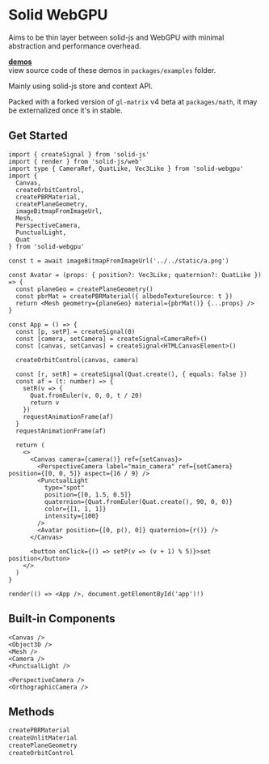 # Solid WebGPU

Aims to be thin layer between solid-js and WebGPU with minimal abstraction and performance overhead.

**[demos](https://solid-webgpu.vercel.app/)**<br/>
view source code of these demos in `packages/examples` folder.

Mainly using solid-js store and context API.

Packed with a forked version of `gl-matrix` v4 beta at `packages/math`, it may be externalized once it's in stable.

## Get Started

```tsx
import { createSignal } from 'solid-js'
import { render } from 'solid-js/web'
import type { CameraRef, QuatLike, Vec3Like } from 'solid-webgpu'
import {
  Canvas,
  createOrbitControl,
  createPBRMaterial,
  createPlaneGeometry,
  imageBitmapFromImageUrl,
  Mesh,
  PerspectiveCamera,
  PunctualLight,
  Quat
} from 'solid-webgpu'

const t = await imageBitmapFromImageUrl('../../static/a.png')

const Avatar = (props: { position?: Vec3Like; quaternion?: QuatLike }) => {
  const planeGeo = createPlaneGeometry()
  const pbrMat = createPBRMaterial({ albedoTextureSource: t })
  return <Mesh geometry={planeGeo} material={pbrMat()} {...props} />
}

const App = () => {
  const [p, setP] = createSignal(0)
  const [camera, setCamera] = createSignal<CameraRef>()
  const [canvas, setCanvas] = createSignal<HTMLCanvasElement>()

  createOrbitControl(canvas, camera)

  const [r, setR] = createSignal(Quat.create(), { equals: false })
  const af = (t: number) => {
    setR(v => {
      Quat.fromEuler(v, 0, 0, t / 20)
      return v
    })
    requestAnimationFrame(af)
  }
  requestAnimationFrame(af)

  return (
    <>
      <Canvas camera={camera()} ref={setCanvas}>
        <PerspectiveCamera label="main_camera" ref={setCamera} position={[0, 0, 5]} aspect={16 / 9} />
        <PunctualLight
          type="spot"
          position={[0, 1.5, 0.5]}
          quaternion={Quat.fromEuler(Quat.create(), 90, 0, 0)}
          color={[1, 1, 1]}
          intensity={100}
        />
        <Avatar position={[0, p(), 0]} quaternion={r()} />
      </Canvas>

      <button onClick={() => setP(v => (v + 1) % 5)}>set position</button>
    </>
  )
}

render(() => <App />, document.getElementById('app')!)
```

## Built-in Components

```tsx
<Canvas />
<Object3D />
<Mesh />
<Camera />
<PunctualLight />

<PerspectiveCamera />
<OrthographicCamera />
```

## Methods

```ts
createPBRMaterial
createUnlitMaterial
createPlaneGeometry
createOrbitControl
```

